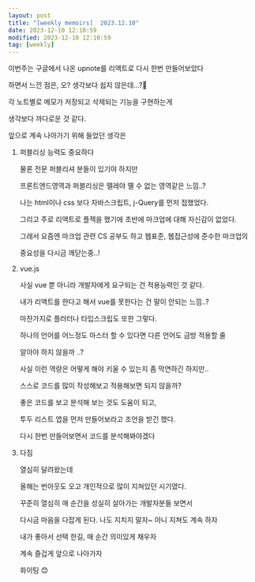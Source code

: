 ```yaml
---
layout: post
title: "[weekly memoirs]  2023.12.10"
date: 2023-12-10 12:10:59
modified: 2023-12-10 12:10:59
tag: [weekly]
---
```


이번주는 구글에서 나온 upnote를 리액트로 다시 한번 만들어보았다

하면서 느낀 점은, 오? 생각보다 쉽지 않은데...?🥹

각 노트별로 메모가 저장되고 삭제되는 기능을 구현하는게

생각보다 까다로운 것 같다.

앞으로 계속 나아가기 위해 들었던 생각은

1. 퍼블리싱 능력도 중요하다

   물론 전문 퍼블리셔 분들이 있기야 하지만

   프론트엔드영역과 퍼블리싱은 뗄레야 뗼 수 없는 영역같은 느낌..?

   나는 html이나 css 보다 자바스크립트, j-Query를 먼저 접했었다.

   그리고 주로 리액트로 플젝을 했기에 초반에 마크업에 대해 자신감이 없었다.

   그래서 요즘엔 마크업 관련 CS 공부도 하고 웹표준, 웹접근성에 준수한 마크업의

   중요성을 다시금 깨닫는중..!

2. vue.js

   사실 vue 뿐 아니라 개발자에게 요구되는 건 적용능력인 것 같다.

   내가 리액트를 한다고 해서 vue를 못한다는 건 말이 안되는 느낌..?

   마찬가지로 플러터나 타입스크립도 또한 그렇다.

   하나의 언어를 어느정도 마스터 할 수 있다면 다른 언어도 금방 적용할 줄

   알아야 하지 않을까 ..?

   사실 이런 역량은 어떻게 해야 키울 수 있는지 좀 막연하긴 하지만..

   스스로 코드를 많이 작성해보고 적용해보면 되지 않을까?

   좋은 코드를 보고 분석해 보는 것도 도움이 되고,

   투두 리스트 앱을 먼저 만들어보라고 조언을 받긴 했다.

   다시 한번 만들어보면서 코드를 분석해봐야겠다

3. 다짐

   열심히 달려왔는데

   올해는 번아웃도 오고 개인적으로 많이 지쳐있던 시기였다.

   꾸준히 열심히 매 순간을 성실히 살아가는 개발자분들 보면서

   다시금 마음을 다잡게 된다. 나도 지치지 말자~ 아니 지쳐도 계속 하자

   내가 좋아서 선택 한길, 매 순간 의미있게 채우자

   계속 즐겁게 앞으로 나아가자

   화이팅 😊
